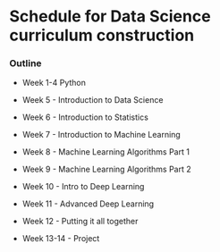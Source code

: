 # Schedule for Data Science curriculum construction

### Outline
* Week 1-4 Python

* Week 5 - Introduction to Data Science

* Week 6 - Introduction to Statistics

* Week 7 - Introduction to Machine Learning

* Week 8 - Machine Learning Algorithms Part 1

* Week 9 - Machine Learning Algorithms Part 2

* Week 10 - Intro to Deep Learning

* Week 11 - Advanced Deep Learning

* Week 12 - Putting it all together

* Week 13-14 - Project

